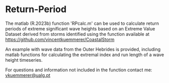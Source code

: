 # Return-Period

The matlab (R.2023b) function 'RPcalc.m' can be used to calculate return periods of extreme significant wave heights based on an Extreme Value Dataset derived from storms identified using the function available at https://github.com/vincentkuemmerer/CoastalStorm

An example with wave data from the Outer Hebrides is provided, including matlab functions for calculating the extremal index and run length of a wave height timeseries.

For questions and information not included in the function contact me: vkuemmerer@ualg.pt
